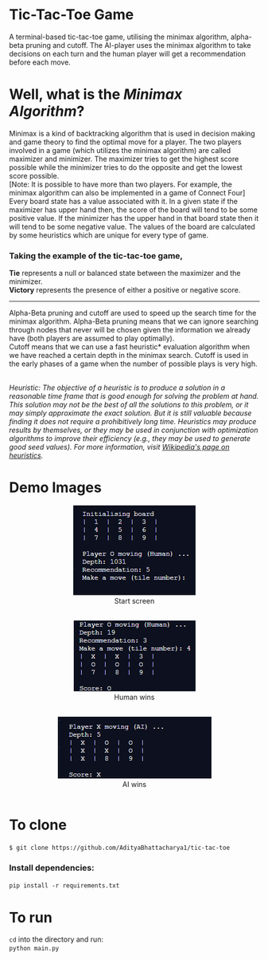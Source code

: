 # Tic-Tac-Toe Game

A terminal-based tic-tac-toe game, utilising the minimax algorithm, alpha-beta pruning and cutoff. The AI-player uses the minimax algorithm to take decisions on each turn and the human player will get a recommendation before each move.

# Well, what is the *Minimax Algorithm*?

Minimax is a kind of backtracking algorithm that is used in decision making and game theory to find the optimal move for a player. The two players involved in a game (which utilizes the minimax algorithm) are called maximizer and minimizer. The maximizer tries to get the highest score possible while the minimizer tries to do the opposite and get the lowest score possible. <br> [Note: It is possible to have more than two players. For example, the minimax algorithm can also be implemented in a game of Connect Four] <br>
Every board state has a value associated with it. In a given state if the maximizer has upper hand then, the score of the board will tend to be some positive value. If the minimizer has the upper hand in that board state then it will tend to be some negative value. The values of the board are calculated by some heuristics which are unique for every type of game. <br>
### Taking the example of the tic-tac-toe game, <br>
**Tie** represents a null or balanced state between the maximizer and the minimizer. <br>
**Victory** represents the presence of either a positive or negative score. <br>
<hr>
Alpha-Beta pruning and cutoff are used to speed up the search time for the minimax algorithm. Alpha-Beta pruning means that we can ignore searching through nodes that never will be chosen given the information we already have (both players are assumed to play optimally). <br>
Cutoff means that we can use a fast heuristic* evaluation algorithm when we have reached a certain depth in the minimax search. Cutoff is used in the early phases of a game when the number of possible plays is very high. <br><br>

*Heuristic: The objective of a heuristic is to produce a solution in a reasonable time frame that is good enough for solving the problem at hand. This solution may not be the best of all the solutions to this problem, or it may simply approximate the exact solution. But it is still valuable because finding it does not require a prohibitively long time. Heuristics may produce results by themselves, or they may be used in conjunction with optimization algorithms to improve their efficiency (e.g., they may be used to generate good seed values). For more information, visit [Wikipedia's page on heuristics](https://en.wikipedia.org/wiki/Heuristic_(computer_science)#Definition_and_motivation).*

# Demo Images
<p align="center">
<img src="https://github.com/AdityaBhattacharya1/Tic-Tac-Toe/blob/main/Start.png" alt="start screen"/><br>
Start screen <br><br>
</p>
<p align="center">
<img src="https://github.com/AdityaBhattacharya1/Tic-Tac-Toe/blob/main/Human%20Wins.png" alt="Human wins the game"/><br>
Human wins <br><br>
</p>
<p align="center">
<img src="https://github.com/AdityaBhattacharya1/Tic-Tac-Toe/blob/main/AI%20Wins.png" alt="AI wins the game"/><br>
AI wins <br><br>
</p>

# To clone

`$ git clone https://github.com/AdityaBhattacharya1/tic-tac-toe`

### Install dependencies:

`pip install -r requirements.txt`

# To run

`cd` into the directory and run: <br>
`python main.py`
